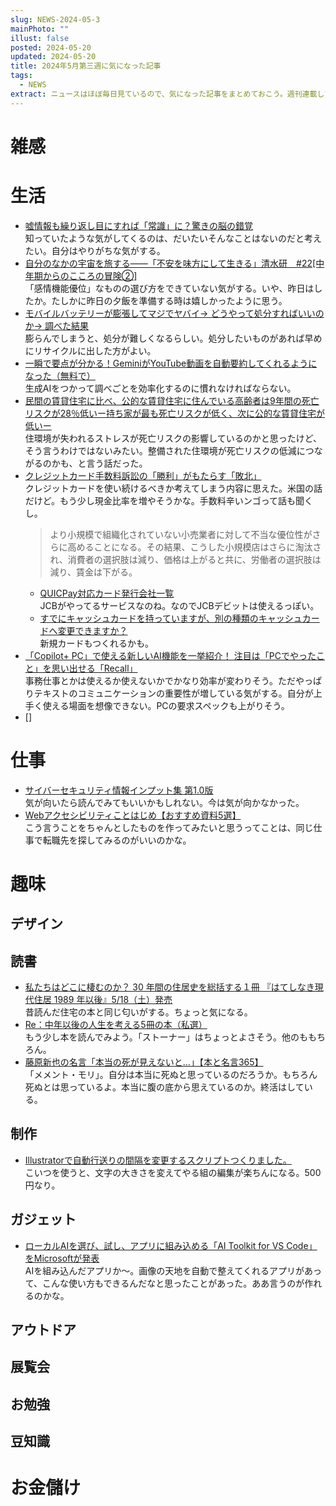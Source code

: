 ```yaml
---
slug: NEWS-2024-05-3
mainPhoto: ""
illust: false
posted: 2024-05-20
updated: 2024-05-20
title: 2024年5月第三週に気になった記事
tags:
  - NEWS
extract: ニュースはほぼ毎日見ているので、気になった記事をまとめておこう。週刊連載したい。
---
```


# 雑感

# 生活

- [嘘情報も繰り返し目にすれば「常識」に？驚きの脳の錯覚](https://nazology.net/archives/150275)  
  知っていたような気がしてくるのは、だいたいそんなことはないのだと考えたい。自分はやりがちな気がする。
- [自分のなかの宇宙を旅する――「不安を味方にして生きる」清水研　#22[中年期からのこころの冒険②]](https://nhkbook-hiraku.com/n/n67489da1edbd)  
  「感情機能優位」なものの選び方をできていない気がする。いや、昨日はしたか。たしかに昨日の夕飯を準備する時は嬉しかったように思う。
- [モバイルバッテリーが膨張してマジでヤバイ→ どうやって処分すればいいのか→ 調べた結果](https://getnews.jp/archives/3529430)  
  膨らんでしまうと、処分が難しくなるらしい。処分したいものがあれば早めにリサイクルに出した方がよい。
- [一瞬で要点が分かる！GeminiがYouTube動画を自動要約してくれるようになった（無料で）](https://www.lifehacker.jp/article/2405-use-gemini-summarize-youtube-videos-free/)  
  生成AIをつかって調べごとを効率化するのに慣れなければならない。
- [民間の賃貸住宅に比べ、公的な賃貸住宅に住んでいる高齢者は9年間の死亡リスクが28％低いー持ち家が最も死亡リスクが低く、次に公的な賃貸住宅が低いー](https://www.rcast.u-tokyo.ac.jp/ja/news/report/page_00318.html)  
  住環境が失われるストレスが死亡リスクの影響しているのかと思ったけど、そう言うわけではないみたい。整備された住環境が死亡リスクの低減につながるのかも、と言う話だった。
- [クレジットカード手数料訴訟の「勝利」がもたらす「敗北」](https://p2ptk.org/monopoly/4572)  
  クレジットカードを使い続けるべきか考えてしまう内容に思えた。米国の話だけど。もう少し現金比率を増やそうかな。手数料辛いンゴって話も聞くし。  
  > より小規模で組織化されていない小売業者に対して不当な優位性がさらに高めることになる。その結果、こうした小規模店はさらに淘汰され、消費者の選択肢は減り、価格は上がると共に、労働者の選択肢は減り、賃金は下がる。
  - [QUICPay対応カード発行会社一覧](https://www.quicpay.jp/guide/card.html)  
    JCBがやってるサービスなのね。なのでJCBデビットは使えるっぽい。
  - [すでにキャッシュカードを持っていますが、別の種類のキャッシュカードへ変更できますか？](https://help-personal.rakuten-bank.net/%E3%81%99%E3%81%A7%E3%81%AB%E3%82%AD%E3%83%A3%E3%83%83%E3%82%B7%E3%83%A5%E3%82%AB%E3%83%BC%E3%83%89%E3%82%92%E6%8C%81%E3%81%A3%E3%81%A6%E3%81%84%E3%81%BE%E3%81%99%E3%81%8C%E3%80%81%E5%88%A5%E3%81%AE%E7%A8%AE%E9%A1%9E%E3%81%AE%E3%82%AD%E3%83%A3%E3%83%83%E3%82%B7%E3%83%A5%E3%82%AB%E3%83%BC%E3%83%89%E3%81%B8%E5%A4%89%E6%9B%B4%E3%81%A7%E3%81%8D%E3%81%BE%E3%81%99%E3%81%8B%EF%BC%9F-644b26f88d41b9001bbcd318)  
    新規カードもつくれるかも。
- [「Copilot+ PC」で使える新しいAI機能を一挙紹介！ 注目は「PCでやったこと」を思い出せる「Recall」](https://forest.watch.impress.co.jp/docs/news/1593633.html)  
  事務仕事とかは使えるか使えないかでかなり効率が変わりそう。ただやっぱりテキストのコミュニケーションの重要性が増している気がする。自分が上手く使える場面を想像できない。PCの要求スペックも上がりそう。
- []

# 仕事

- [サイバーセキュリティ情報インプット集 第1.0版](https://qiita.com/secubot5/items/29c7d773a7cf40541a52)  
  気が向いたら読んでみてもいいかもしれない。今は気が向かなかった。
- [Webアクセシビリティことはじめ【おすすめ資料5選】](https://note.com/akane_desu/n/nd87568683725)  
  こう言うことをちゃんとしたものを作ってみたいと思うってことは、同じ仕事で転職先を探してみるのがいいのかな。

# 趣味

## デザイン

## 読書

- [私たちはどこに棲むのか？ 30 年間の住居史を総括する１冊 『はてしなき現代住居 1989 年以後』5/18（土）発売](https://kenchiku-blog.blogspot.com/2024/05/30-1989-518.html)  
  昔読んだ住宅の本と同じ匂いがする。ちょっと気になる。
- [Re：中年以後の人生を考える5冊の本（私選）](https://fujipon.hatenablog.com/entry/2024/05/21/085215)  
  もう少し本を読んでみよう。「ストーナー」はちょっとよさそう。他のももちろん。
- [藤原新也の名言「本当の死が見えないと…」【本と名言365】](https://casabrutus.com/categories/culture/407527)  
  「メメント・モリ」。自分は本当に死ぬと思っているのだろうか。もちろん死ぬとは思っているよ。本当に腹の底から思えているのか。終活はしている。

## 制作

- [Illustratorで自動行送りの間隔を変更するスクリプトつくりました。](https://note.com/efficiencydesign/n/n02d9c591c874)  
  こいつを使うと、文字の大きさを変えてやる組の編集が楽ちんになる。500円なり。

## ガジェット

- [ローカルAIを選び、試し、アプリに組み込める「AI Toolkit for VS Code」をMicrosoftが発表](https://forest.watch.impress.co.jp/docs/news/1593578.html)  
  AIを組み込んだアプリか〜。画像の天地を自動で整えてくれるアプリがあって、こんな使い方もできるんだなと思ったことがあった。ああ言うのが作れるのかな。

## アウトドア

## 展覧会

## お勉強

## 豆知識

# お金儲け
